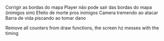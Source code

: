 Corrigir as bordas do mapa
Player não pode sair das bordas do mapa (inimigos sim)
Efeito de morte pros inimigos
Camera tremendo ao atacar
Barra de vida piscando ao tomar dano

Remove all counters from draw functions, the screen hz messes with the timing